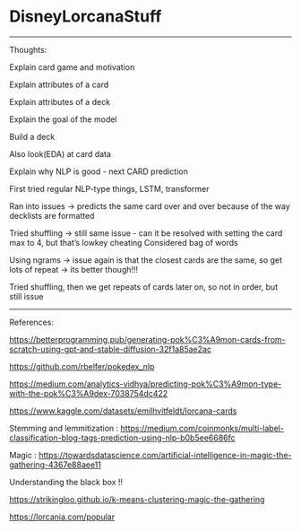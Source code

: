 # DisneyLorcanaStuff
--------------
Thoughts:

Explain card game and motivation

Explain attributes of a card

Explain attributes of a deck

Explain the goal of the model

Build a deck

Also look(EDA) at card data

Explain why NLP is good - next CARD prediction

First tried regular NLP-type things, LSTM, transformer

Ran into issues → predicts the same card over and over because of the way decklists are formatted

Tried shuffling → still same issue - can it be resolved with setting the card max to 4, but that’s lowkey cheating
Considered bag of words

Using ngrams → issue again is that the closest cards are the same, so get lots of repeat → its better though!!!

Tried shuffling, then we get repeats of cards later on, so not in order, but still issue


--------------
References:

https://betterprogramming.pub/generating-pok%C3%A9mon-cards-from-scratch-using-gpt-and-stable-diffusion-32f1a85ae2ac 

https://github.com/rbelfer/pokedex_nlp

https://medium.com/analytics-vidhya/predicting-pok%C3%A9mon-type-with-the-pok%C3%A9dex-7038754dc422

https://www.kaggle.com/datasets/emilhvitfeldt/lorcana-cards 

Stemming and lemmitization  : https://medium.com/coinmonks/multi-label-classification-blog-tags-prediction-using-nlp-b0b5ee6686fc

Magic : https://towardsdatascience.com/artificial-intelligence-in-magic-the-gathering-4367e88aee11

Understanding the black box !!

https://strikingloo.github.io/k-means-clustering-magic-the-gathering 

https://lorcania.com/popular 
